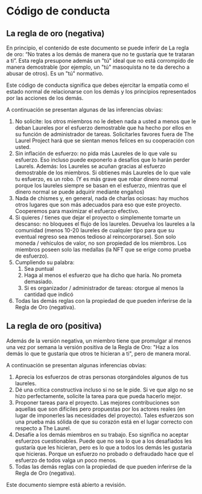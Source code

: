 # Código de conducta

## La regla de oro (negativa)

En principio, el contenido de este documento se puede inferir de La regla de oro: “No trates a los demás de manera que no te gustaría que te trataran a ti”. Esta regla presupone además un "tú" ideal que no está corrompido de manera demostrable (por ejemplo, un "tú" masoquista no te da derecho a abusar de otros). Es un "tú" normativo.

Este código de conducta significa que debes ejercitar la empatía como el estado normal de relacionarse con los demás y los principios representados por las acciones de los demás.

A continuación se presentan algunas de las inferencias obvias:

1. No solicite: los otros miembros no le deben nada a usted a menos que le deban Laureles por el esfuerzo demostrable que ha hecho por ellos en su función de administrador de tareas. Solicitarles favores fuera de The Laurel Project hará que se sientan menos felices en su cooperación con usted.
1. Sin inflación de esfuerzo: no pida más Laureles de lo que vale su esfuerzo. Eso incluso puede exponerlo a desafíos que lo harán perder Laurels. Además: los Laureles se acuñan gracias al esfuerzo demostrable de los miembros. Si obtienes más Laureles de lo que vale tu esfuerzo, es un robo. (Y es más grave que robar dinero normal porque los laureles siempre se basan en el esfuerzo, mientras que el dinero normal se puede adquirir mediante engaños)
1. Nada de chismes y, en general, nada de charlas ociosas: hay muchos otros lugares que son más adecuados para eso que este proyecto. Cooperemos para maximizar el esfuerzo efectivo.
1. Si quieres / tienes que dejar el proyecto o simplemente tomarte un descanso: no bloquees el flujo de los laureles. Devuelva los laureles a la comunidad (menos 10-20 laureles de cualquier tipo para que su eventual regreso sea menos tedioso al reincorporarse). Son solo moneda / vehículos de valor, no son propiedad de los miembros. Los miembros poseen solo las medallas (la NFT que se erige como prueba de esfuerzo).
1. Cumpliendo su palabra:
    1. Sea puntual
    1. Haga al menos el esfuerzo que ha dicho que haría. No prometa demasiado.
    1. Si es organizador / administrador de tareas: otorgue al menos la cantidad que indicó
1. Todas las demás reglas con la propiedad de que pueden inferirse de la Regla de Oro (negativa).

## La regla de oro (positiva)

Además de la versión negativa, un miembro tiene que promulgar al menos una vez por semana la versión positiva de la Regla de Oro: "Haz a los demás lo que te gustaría que otros te hicieran a ti", pero de manera moral.

A continuación se presentan algunas inferencias obvias:

1. Aprecia los esfuerzos de otras personas otorgándoles algunos de tus laureles.
1. Dé una crítica constructiva incluso si no se le pide. Si ve que algo no se hizo perfectamente, solicite la tarea para que pueda hacerlo mejor.
1. Proponer tareas para el proyecto. Las mejores contribuciones son aquellas que son difíciles pero propuestas por los actores reales (en lugar de imponerles las necesidades del proyecto). Tales esfuerzos son una prueba más sólida de que su corazón está en el lugar correcto con respecto a The Laurel.
1. Desafíe a los demás miembros en su trabajo. Eso significa no aceptar esfuerzos cuestionables. Puede que no sea lo que a los desafiados les gustaría que les hicieran, pero es lo que a todos los demás les gustaría que hicieras. Porque un esfuerzo no probado o defraudado hace que el esfuerzo de todos valga un poco menos.
1. Todas las demás reglas con la propiedad de que pueden inferirse de la Regla de Oro (negativa).

Este documento siempre está abierto a revisión.
